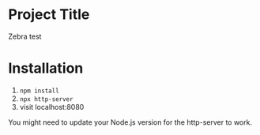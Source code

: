 # Project Title

Zebra test

# Installation

1. ``` npm install ```
2. ``` npx http-server ```
3. visit localhost:8080

You might need to update your Node.js version for the http-server to work.
